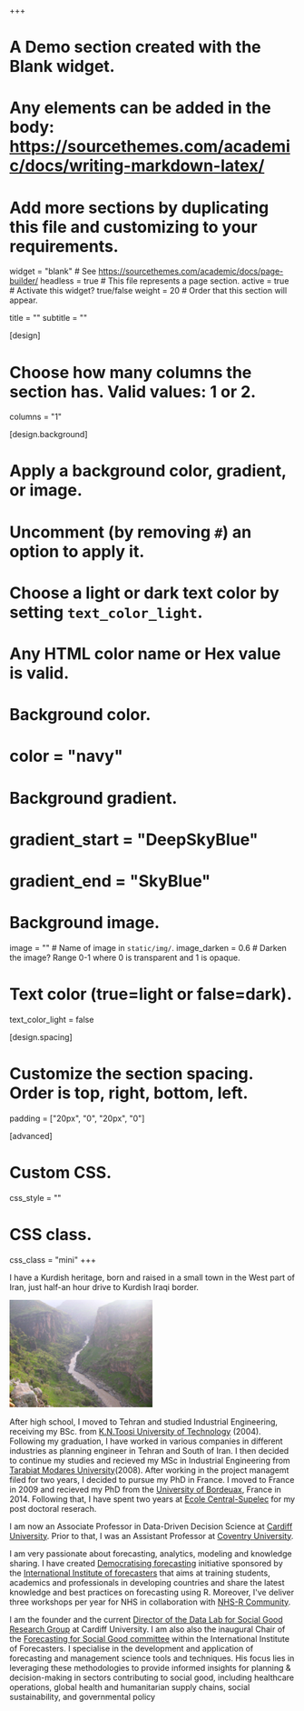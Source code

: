 +++
# A Demo section created with the Blank widget.
# Any elements can be added in the body: https://sourcethemes.com/academic/docs/writing-markdown-latex/
# Add more sections by duplicating this file and customizing to your requirements.

widget = "blank"  # See https://sourcethemes.com/academic/docs/page-builder/
headless = true  # This file represents a page section.
active = true # Activate this widget? true/false
weight = 20  # Order that this section will appear.

title = ""
subtitle = ""

[design]
  # Choose how many columns the section has. Valid values: 1 or 2.
  columns = "1"

[design.background]
  # Apply a background color, gradient, or image.
  #   Uncomment (by removing `#`) an option to apply it.
  #   Choose a light or dark text color by setting `text_color_light`.
  #   Any HTML color name or Hex value is valid.

  # Background color.
  # color = "navy"
  
  # Background gradient.
  # gradient_start = "DeepSkyBlue"
  # gradient_end = "SkyBlue"
  
  # Background image.
  image = ""  # Name of image in `static/img/`.
  image_darken = 0.6  # Darken the image? Range 0-1 where 0 is transparent and 1 is opaque.

  # Text color (true=light or false=dark).
  text_color_light = false

[design.spacing]
  # Customize the section spacing. Order is top, right, bottom, left.
  padding = ["20px", "0", "20px", "0"]

[advanced]
 # Custom CSS. 
 css_style = ""
 
 # CSS class.
 css_class = "mini"
+++

I have a Kurdish heritage, born and raised in a small town in the West part of Iran, just half-an hour drive to Kurdish Iraqi border. 

<img src="maps.jpg" class="center-block" alt="Bozin and Marakhil Protected Area" style="width:50%;height:20%;">


After high school, I moved to Tehran and studied Industrial Engineering, receiving my BSc. from [K.N.Toosi University of Technology](https://en.kntu.ac.ir/) (2004). Following my graduation, I have worked in various companies in different industries as planning engineer in Tehran and South of Iran. 
I then decided to continue my studies and recieved my MSc in Industrial Engineering from [Tarabiat Modares University](https://www.modares.ac.ir/en)(2008). After working in the project managemt filed for two years, I decided to pursue my PhD in France. I moved to France in 2009 and recieved my PhD from the [University of Bordeuax](https://www.u-bordeaux.com/), France in 2014.
Following that, I have spent two years at [Ecole Central-Supelec](https://www.centralesupelec.fr/) for my post doctoral reserach.

I am now an Associate Professor in Data-Driven Decision Science at [Cardiff University](https://www.cardiff.ac.uk/people/view/598316-rostami-tabar-bahman). Prior to that, I was an Assistant Professor at [Coventry University](https://www.coventry.ac.uk/).

I am very passionate about forecasting, analytics, modeling and knowledge sharing. I have created [Democratising forecasting](https://www.bahmanrt.com/#dforecasting) initiative sponsored by the [International Institute of forecasters](https://forecasters.org/events/iif-workshops/) that aims at training students, academics and professionals in developing countries and share the latest knowledge and best practices on forecasting using R. Moreover, I've deliver three workshops per year for NHS in collaboration with [NHS-R Community](https://nhsrcommunity.com/blog/forecasting-r/).


I am the founder and the current [Director of the Data Lab for Social Good Research Group](https://www.cardiff.ac.uk/research/explore/research-units/data-lab-for-social-good) at Cardiff University. I am also also the inaugural Chair of the [Forecasting for Social Good committee](https://www.f4sg.org/) within the International Institute of Forecasters. I specialise in the development and application of forecasting and management science tools and techniques. His focus lies in leveraging these methodologies to provide informed insights for planning & decision-making in sectors contributing to social good, including healthcare operations, global health and humanitarian supply chains, social sustainability, and governmental policy


